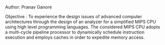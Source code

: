 Author: Pranav Ganore



Objective : 
            To experience the design issues of advanced computer architectures through the design of an analyzer for a simplified MIPS CPU using high level programming languages. The considered MIPS CPU adopts a multi-cycle pipeline processor to dynamically schedule instruction execution and employs caches in order to expedite memory access.
